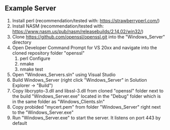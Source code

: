 ## Example Server
1. Install perl (recommendation/tested with: https://strawberryperl.com/)
2. Install NASM (recommendation/tested with: https://www.nasm.us/pub/nasm/releasebuilds/2.14.02/win32/)
3. Clone https://github.com/openssl/openssl.git into the "Windows_Server" directory
4. Open Developer Command Prompt for VS 20xx and navigate into the cloned repository folder "openssl"
	1. perl Configure
	2. nmake
	2. nmake test
5. Open "Windows_Servers.sln" using Visual Studio
6. Build Windows_Server (right click "Windows_Server" in Solution Explorer -> "Build")
7. Copy libcrypto-3.dll and libssl-3.dll from cloned "openssl" folder next to the build "Windows_Server.exe" located in the "Debug" folder which is in the same folder as "Windows_Clients.sln"
8. Copy probided "mycert.pem" from folder "Windows_Server" right next to the "Windows_Server.exe"
9. Run "Windows_Server.exe" to start the server. It listens on port 443 by default
